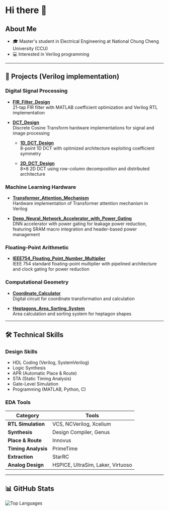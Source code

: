 # Hi there 👋

## About Me
- 🎓 Master's student in Electrical Engineering at National Chung Cheng University (CCU)
- 💻 Interested in Verilog programming

---

## 📂 Projects (Verilog implementation)

### Digital Signal Processing

- **[FIR_Filter_Design](https://github.com/lu0425/FIR_Filter_Design)**  
  21-tap FIR filter with MATLAB coefficient optimization and Verilog RTL implementation

- **[DCT_Design](https://github.com/lu0425/DCT_Design)**  
  Discrete Cosine Transform hardware implementations for signal and image processing
  
  - **[1D_DCT_Design](https://github.com/lu0425/DCT_Design/tree/main/1D_DCT_Design)**  
    8-point 1D DCT with optimized architecture exploiting coefficient symmetry
  
  - **[2D_DCT_Design](https://github.com/lu0425/DCT_Design/tree/main/2D_DCT_Design)**  
    8×8 2D DCT using row-column decomposition and distributed architecture

### Machine Learning Hardware
- **[Transformer_Attention_Mechanism](https://github.com/lu0425/Transformer_Attention_Mechanism)**  
  Hardware implementation of Transformer attention mechanism in Verilog

- **[Deep_Neural_Network_Accelerator_with_Power_Gating](https://github.com/lu0425/Deep_Neural_Network_Accelerator_with_Power_Gating)**  
  DNN accelerator with power gating for leakage power reduction, featuring SRAM macro integration and header-based power management

### Floating-Point Arithmetic
- **[IEEE754_Floating_Point_Number_Multiplier](https://github.com/lu0425/IEEE754_Floating_Point_Number_Multiplier)**  
  IEEE 754 standard floating-point multiplier with pipelined architecture and clock gating for power reduction

### Computational Geometry
- **[Coordinate_Calculator](https://github.com/lu0425/Coordinate_Calculator)**  
  Digital circuit for coordinate transformation and calculation

- **[Heptagons_Area_Sorting_System](https://github.com/lu0425/Heptagons_Area_Sorting_System)**  
  Area calculation and sorting system for heptagon shapes
---

## 🛠️ Technical Skills

### Design Skills
- HDL Coding (Verilog, SystemVerilog)
- Logic Synthesis
- APR (Automatic Place & Route)
- STA (Static Timing Analysis)
- Gate-Level Simulation
- Programming (MATLAB, Python, C)

### EDA Tools

| Category | Tools |
|----------|-------|
| **RTL Simulation** | VCS, NCVerilog, Xcelium |
| **Synthesis** | Design Compiler, Genus |
| **Place & Route** | Innovus |
| **Timing Analysis** | PrimeTime |
| **Extraction** | StarRC |
| **Analog Design** | HSPICE, UltraSim, Laker, Virtuoso |

---

## 📊 GitHub Stats

![Top Languages](https://github-readme-stats.vercel.app/api/top-langs/?username=lu0425&layout=compact&theme=default&cache_seconds=1800)

